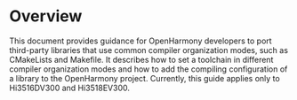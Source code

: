 # Overview<a name="EN-US_TOPIC_0000001064570046"></a>

This document provides guidance for OpenHarmony developers to port third-party libraries that use common compiler organization modes, such as CMakeLists and Makefile. It describes how to set a toolchain in different compiler organization modes and how to add the compiling configuration of a library to the OpenHarmony project. Currently, this guide applies only to Hi3516DV300 and Hi3518EV300.

